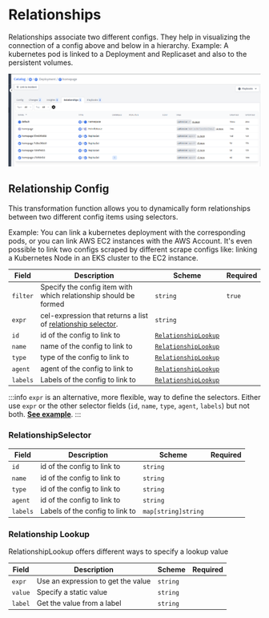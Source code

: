 # Relationships

Relationships associate two different configs. They help in visualizing the connection of a config above and below in a hierarchy. Example: A kubernetes pod is linked to a Deployment and Replicaset and also to the persistent volumes.

![Kubernetes Relationship](../../images/config-relationships.png)

## Relationship Config

This transformation function allows you to dynamically form relationships between two different config items using selectors.

Example: You can link a kubernetes deployment with the corresponding pods, or you can link AWS EC2 instances with the AWS Account. It's even possible to link two configs scraped by different scrape configs like: linking a Kubernetes Node in an EKS cluster to the EC2 instance.

| Field    | Description                                                                           | Scheme                                       | Required |
| -------- | ------------------------------------------------------------------------------------- | -------------------------------------------- | -------- |
| `filter` | Specify the config item with which relationship should be formed                      | `string`                                     | `true`   |
| `expr`   | cel-expression that returns a list of [relationship selector](#relationshipselector). | `string`                                     |          |
| `id`     | id of the config to link to                                                           | [`RelationshipLookup`](#relationship-lookup) |          |
| `name`   | name of the config to link to                                                         | [`RelationshipLookup`](#relationship-lookup) |          |
| `type`   | type of the config to link to                                                         | [`RelationshipLookup`](#relationship-lookup) |          |
| `agent`  | agent of the config to link to                                                        | [`RelationshipLookup`](#relationship-lookup) |          |
| `labels` | Labels of the config to link to                                                       | [`RelationshipLookup`](#relationship-lookup) |          |

:::info
`expr` is an alternative, more flexible, way to define the selectors. Either use `expr` or the other selector fields (`id`, `name`, `type`, `agent`, `labels`) but not both.
[**See example**](../examples/kubernetes-relationship).
:::

### RelationshipSelector

| Field    | Description                     | Scheme              | Required |
| -------- | ------------------------------- | ------------------- | -------- |
| `id`     | id of the config to link to     | `string`            |          |
| `name`   | id of the config to link to     | `string`            |          |
| `type`   | id of the config to link to     | `string`            |          |
| `agent`  | id of the config to link to     | `string`            |          |
| `labels` | Labels of the config to link to | `map[string]string` |          |

### Relationship Lookup

RelationshipLookup offers different ways to specify a lookup value

| Field   | Description                        | Scheme   | Required |
| ------- | ---------------------------------- | -------- | -------- |
| `expr`  | Use an expression to get the value | `string` |          |
| `value` | Specify a static value             | `string` |          |
| `label` | Get the value from a label         | `string` |          |
